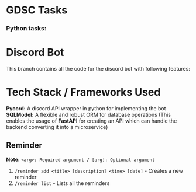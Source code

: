 # GDSC Tasks

### Python tasks:

# Discord Bot 
This branch contains all the code for the discord bot with following features: 

# Tech Stack / Frameworks Used
**Pycord:** A discord API wrapper in python for implementing the bot <br>
**SQLModel:** A flexible and robust ORM for database operations
(This enables the usage of **FastAPI** for creating an API which can handle the backend converting it into a microservice)

## Reminder
**Note:** `<arg>: Required argument / [arg]: Optional argument` <br>
1. `/reminder add <title> [description] <time> [date]` - Creates a new reminder
2. `/reminder list` - Lists all the reminders
